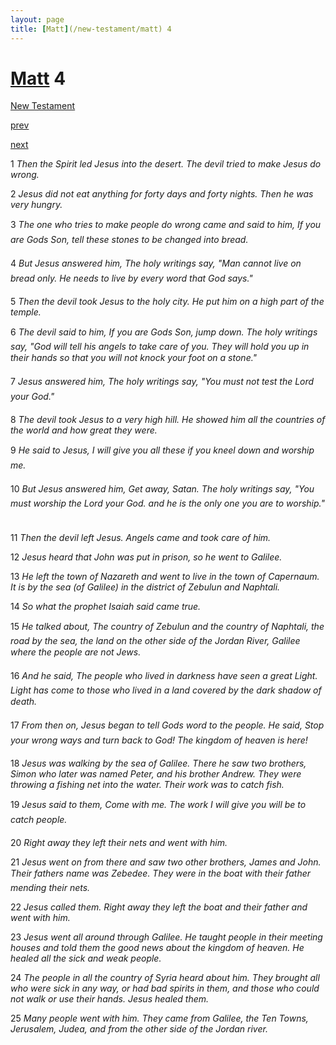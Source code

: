 ```yaml
---
layout: page
title: [Matt](/new-testament/matt) 4
---
```


# [Matt](/new-testament/matt) 4

[New Testament](/new-testament)


[prev](/new-testament/matt/matt-3.html)


[next](/new-testament/matt/matt-5.html)

1 _Then the Spirit led Jesus into the desert. The devil tried to make Jesus do wrong._

2 _Jesus did not eat anything for forty days and forty nights. Then he was very hungry._

3 _The one who tries to make people do wrong came and said to him, If you are Gods Son,  tell these stones to be changed into bread._

4 _But Jesus answered him, The holy writings say, "Man cannot live on bread only. He needs to live by every word that God says." _

5 _Then the devil took Jesus to the holy city. He put him on a high part of the temple._

6 _The devil said to him, If you are Gods Son, jump down. The holy writings say, "God will tell his angels to take care of you. They will hold you up in their hands so that you will not knock your foot on a stone." _

7 _Jesus answered him, The holy writings say, "You must not test the Lord your God." _

8 _The devil took Jesus to a very high hill. He showed him all the countries of the world and how great they were._

9 _He said to Jesus, I will give you all these if you kneel down and worship me._

10 _But Jesus answered him, Get away, Satan. The holy writings say, "You must worship the Lord your God. and he is the only one you are to worship." _

11 _Then the devil left Jesus. Angels came and took care of him._

12 _Jesus heard that John was put in prison, so he went to Galilee._

13 _He left the town of Nazareth and went to live in the town of Capernaum. It is by the sea (of Galilee) in the district of Zebulun and Naphtali._

14 _So what the prophet Isaiah said came true._

15 _He talked about, The country of Zebulun and the country of Naphtali, the road by the sea, the land on the other side of the Jordan River, Galilee where the people are not Jews._

16 _And he said, The people who lived in darkness have seen a great Light. Light has come to those who lived in a land covered by the dark shadow of death._

17 _From then on, Jesus began to tell Gods word to the people. He said, Stop your wrong ways and turn back to God! The kingdom of heaven is here!_

18 _Jesus was walking by the sea of Galilee. There he saw two brothers, Simon who later was named Peter, and his brother Andrew. They were throwing a fishing net into the water. Their work was to catch fish._

19 _Jesus said to them, Come with me. The work I will give you will be to catch people._

20 _Right away they left their nets and went with him._

21 _Jesus went on from there and saw two other brothers, James and John. Their fathers name was Zebedee. They were in the boat with their father mending their nets._

22 _Jesus called them. Right away they left the boat and their father and went with him._

23 _Jesus went all around through Galilee. He taught people in their meeting houses and told them the good news about the kingdom of heaven. He healed all the sick and weak people._

24 _The people in all the country of Syria heard about him. They brought all who were sick in any way, or had bad spirits in them, and those who could not walk or use their hands.  Jesus healed them._

25 _Many people went with him. They came from Galilee, the Ten Towns, Jerusalem, Judea,  and from the other side of the Jordan river._

